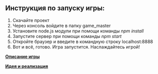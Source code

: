
## Инструкция по запуску игры:
1. Скачайте проект
2. Через консоль войдите в папку game_master
3. Установите node.js модули при помощи команды *npm install*
4. Запустите сервер при помощи команды *npm start*
5. Откройте браузер и введите в командную строку localhost:8888
6. Вот и всё, готово. Игра запустится. Наслаждайтесь игрой!

**[Описание игры](../README.md)**

**[Идея и реализация](ReadmeAbout.md)**

